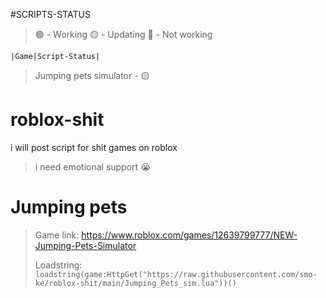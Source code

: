 #SCRIPTS-STATUS
>:green_circle: - Working
>:yellow_circle: - Updating
>:red_circle: - Not working

```|Game|Script-Status|```

>Jumping pets simulator - :yellow_circle:

# roblox-shit
i will post script for shit games on roblox
> i need emotional support :sob:
# Jumping pets
> Game link: https://www.roblox.com/games/12639799777/NEW-Jumping-Pets-Simulator
> 
> Loadstring: ```loadstring(game:HttpGet("https://raw.githubusercontent.com/smo-ke/roblox-shit/main/Jumping_Pets_sim.lua"))()```

